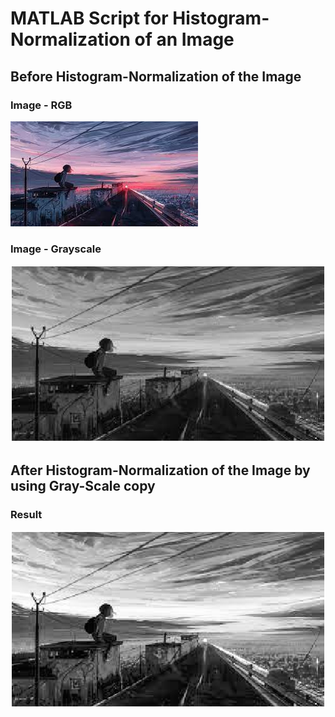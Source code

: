 # MATLAB Script for Histogram-Normalization of an Image


## Before Histogram-Normalization of the Image

### Image - RGB
![img-rgb](https://github.com/iAneesAhmad/HistogramNormalization_of_an_image-MATLAB_WORK/blob/main/HistogramNormalization_of_an_image/img-rgb.jpg?raw=true)
### Image - Grayscale
![img-grayscale](https://github.com/iAneesAhmad/HistogramNormalization_of_an_image-MATLAB_WORK/blob/main/HistogramNormalization_of_an_image/img-grayscale.png?raw=true)


## After Histogram-Normalization of the Image by using Gray-Scale copy

### Result
![img-after-HistogramNormalization](https://github.com/iAneesAhmad/HistogramNormalization_of_an_image-MATLAB_WORK/blob/main/HistogramNormalization_of_an_image/img-after-HistogramNormalization.png?raw=true)
